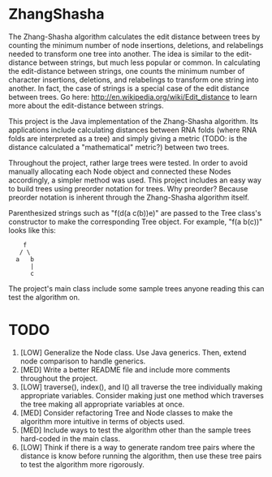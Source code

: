 ZhangShasha
===========

The Zhang-Shasha algorithm calculates the edit distance between trees by counting the minimum number of node insertions,
deletions, and relabelings needed to transform one tree into another. The idea is similar to the edit-distance between strings, but
much less popular or common. In calculating the edit-distance between strings, one counts the minimum number of character insertions,
deletions, and relabelings to transform one string into another. In fact, the case of strings is a special case of the edit
distance between trees. Go here: http://en.wikipedia.org/wiki/Edit_distance to learn more about the edit-distance between strings.

This project is the Java implementation of the Zhang-Shasha algorithm. Its applications include calculating distances between
RNA folds (where RNA folds are interpreted as a tree) and simply giving a metric (TODO: is the distance calculated a "mathematical" metric?)
between two trees.

Throughout the project, rather large trees were tested. In order to avoid manually allocating each Node object and connected these
Nodes accordingly, a simpler method was used. This project includes an easy way to build trees using preorder notation for trees.
Why preorder? Because preorder notation is inherent through the Zhang-Shasha algorithm itself.

Parenthesized strings such as "f(d(a c(b))e)" are passed to the Tree class's constructor to make the corresponding Tree object. For example,
"f(a b(c))" looks like this:

        f
       / \
      a   b
          |
          c


The project's main class include some sample trees anyone reading this can test the algorithm on.

TODO
====

1. [LOW] Generalize the Node class. Use Java generics. Then, extend node comparison to handle generics.
2. [MED] Write a better README file and include more comments throughout the project.
3. [LOW] traverse(), index(), and l() all traverse the tree individually making appropriate variables.
        Consider making just one method which traverses the tree making all appropriate variables at once.
4. [MED] Consider refactoring Tree and Node classes to make the algorithm more intuitive in terms of objects used.
5. [MED] Include ways to test the algorithm other than the sample trees hard-coded in the main class.
6. [LOW] Think if there is a way to generate random tree pairs where the distance is know before running the algorithm, then
        use these tree pairs to test the algorithm more rigorously.

